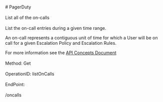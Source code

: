 <br>#     PagerDuty</br>
<br>List all of the on-calls</br>
<br>List the on-call entries during a given time range.

An on-call represents a contiguous unit of time for which a User will be on call for a given Escalation Policy and Escalation Rules.

For more information see the [API Concepts Document](../../docs/CONCEPTS.md#on-calls)
</br>
<br>Method: Get</br>
<br>OperationID: listOnCalls</br>
<br>EndPoint:</br>
<br>/oncalls</br>
